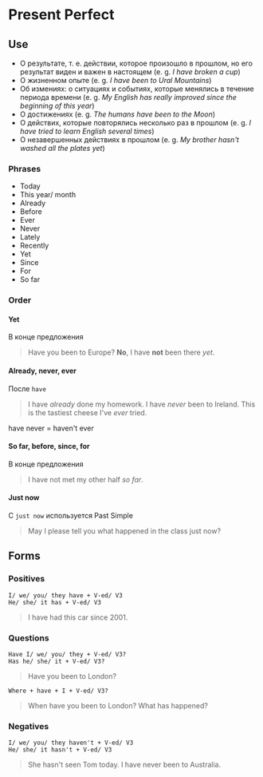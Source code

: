 # Present Perfect

## Use
* О результате, т. е. действии, которое произошло в прошлом, но его результат виден и важен в настоящем (e. g. *I have broken a cup*)
* О жизненном опыте (e. g. *I have been to Ural Mountains*)
* Об измениях: о ситуациях и событиях, которые менялись в течение периода времени (e. g. *My English has really improved since the beginning of this year*)
* О достижениях (e. g. *The humans have been to the Moon*)
* О действих, которые повторялись несколько раз в прошлом (e. g. *I have tried to learn English several times*)
* О незавершенных действиях в прошлом (e. g. *My brother hasn't washed all the plates yet*)


### Phrases
* Today
* This year/ month
* Already
* Before
* Ever
* Never
* Lately
* Recently
* Yet
* Since
* For
* So far

### Order

#### Yet

В конце предложения
> Have you been to Europe?
> **No**, I have **not** been there *yet*.

#### Already, never, ever

После `have`

> I have *already* done my homework.
> I have *never* been to Ireland.
> This is the tastiest cheese I've *ever* tried.
 
have never = haven't ever

#### So far, before, since, for

В конце предложения
 
> I have not met my other half *so far*.
 
#### Just now

С `just now` используется Past Simple
 
> May I please tell you what happened in the class just now?


## Forms

### Positives
    I/ we/ you/ they have + V-ed/ V3
    He/ she/ it has + V-ed/ V3

> I have had this car since 2001.

### Questions
    Have I/ we/ you/ they + V-ed/ V3?
    Has he/ she/ it + V-ed/ V3?
> Have you been to London?

    Where + have + I + V-ed/ V3?
> When have you been to London?
> What has happened?

### Negatives
    I/ we/ you/ they haven't + V-ed/ V3
    He/ she/ it hasn't + V-ed/ V3
> She hasn't seen Tom today.
> I have never been to Australia.

